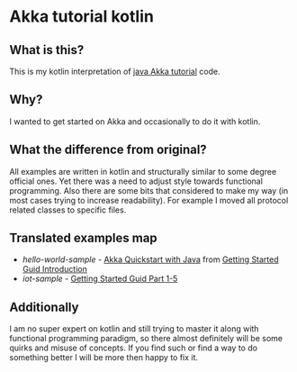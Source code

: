 # Akka tutorial kotlin

## What is this?

This is my kotlin interpretation of [java Akka tutorial](https://doc.akka.io/docs/akka/2.5.13/) code.

## Why?

I wanted to get started on Akka and occasionally to do it with kotlin.

## What the difference from original?

All examples are written in kotlin and structurally similar to some degree official ones.
Yet there was a need to adjust style towards functional programming. 
Also there are some bits that considered to make my way (in most cases trying to increase readability).
For example I moved all protocol related classes to specific files.

## Translated examples map

- *hello-world-sample* - [Akka Quickstart with Java](https://developer.lightbend.com/guides/akka-quickstart-java/) from [Getting Started Guid Introduction](https://doc.akka.io/docs/akka/2.5.13/guide/index.html)
- *iot-sample* - [Getting Started Guid Part 1-5](https://doc.akka.io/docs/akka/2.5.13/guide/index.html)

## Additionally

I am no super expert on kotlin and still trying to master it along with functional programming paradigm,
so there almost definitely will be some quirks and misuse of concepts. 
If you find such or find a way to do something better I will be more then happy to fix it.  
